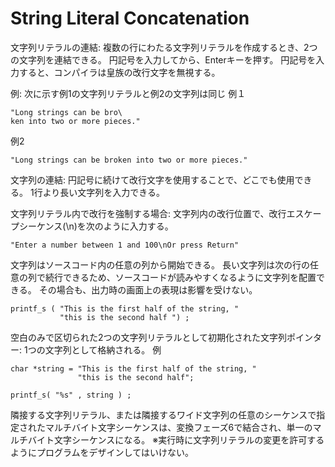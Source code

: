 # String Literal Concatenation
文字列リテラルの連結: 
複数の行にわたる文字列リテラルを作成するとき、2つの文字列を連結できる。
円記号を入力してから、Enterキーを押す。
円記号を入力すると、コンパイラは皇族の改行文字を無視する。

例: 次に示す例1の文字列リテラルと例2の文字列は同じ
例１
```
"Long strings can be bro\
ken into two or more pieces."
```
例2
```
"Long strings can be broken into two or more pieces."
```

文字列の連結:
円記号に続けて改行文字を使用することで、どこでも使用できる。
1行より長い文字列を入力できる。

文字列リテラル内で改行を強制する場合:
文字列内の改行位置で、改行エスケープシーケンス(\n)を次のように入力する。
```
"Enter a number between 1 and 100\nOr press Return"
```

文字列はソースコード内の任意の列から開始できる。
長い文字列は次の行の任意の列で続行できるため、ソースコードが読みやすくなるように文字列を配置できる。
その場合も、出力時の画面上の表現は影響を受けない。
```lang:C
printf_s ( "This is the first half of the string, "
           "this is the second half ") ;
```


空白のみで区切られた2つの文字列リテラルとして初期化された文字列ポインター: 
1つの文字列として格納される。
例
```lang:c
char *string = "This is the first half of the string, "
               "this is the second half";

printf_s( "%s" , string ) ;
```
隣接する文字列リテラル、または隣接するワイド文字列の任意のシーケンスで指定されたマルチバイト文字シーケンスは、変換フェーズ6で結合され、単一のマルチバイト文字シーケンスになる。
※実行時に文字列リテラルの変更を許可するようにプログラムをデザインしてはいけない。

